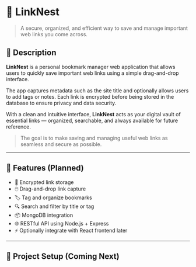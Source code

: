 # 📌 LinkNest

> A secure, organized, and efficient way to save and manage important web links you come across.

## 📝 Description

**LinkNest** is a personal bookmark manager web application that allows users to quickly save important web links using a simple drag-and-drop interface.

The app captures metadata such as the site title and optionally allows users to add tags or notes. Each link is encrypted before being stored in the database to ensure privacy and data security.

With a clean and intuitive interface, **LinkNest** acts as your digital vault of essential links — organized, searchable, and always available for future reference.

> The goal is to make saving and managing useful web links as seamless and secure as possible.

---

## 🚀 Features (Planned)

- 🔐 Encrypted link storage
- 🖱️ Drag-and-drop link capture
- 🏷️ Tag and organize bookmarks
- 🔍 Search and filter by title or tag
- 📦 MongoDB integration
- 🌐 RESTful API using Node.js + Express
- ⚡ Optionally integrate with React frontend later

---

## 📁 Project Setup (Coming Next)

<!-- You will add your setup steps, instructions, and usage here. -->

